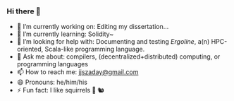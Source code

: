 ### Hi there 👋
- 🔭 I’m currently working on: Editing my dissertation...
- 🌱 I’m currently learning: Solidity~
- 🤔 I’m looking for help with: Documenting and testing _Ergoline_, a(n) HPC-oriented, Scala-like programming language.
- 💬 Ask me about: compilers, (decentralized+distributed) computing, or programming languages
- 📫 How to reach me: [jjszaday@gmail.com](mailto:jjszaday@gmail.com)
- 😄 Pronouns: he/him/his
- ⚡ Fun fact: I like squirrels 🌰 🐿️

<!--
**jszaday/jszaday** is a ✨ _special_ ✨ repository because its `README.md` (this file) appears on your GitHub profile.

Here are some ideas to get you started:

- 🔭 I’m currently working on ...
- 🌱 I’m currently learning ...
- 👯 I’m looking to collaborate on ...
- 🤔 I’m looking for help with ...
- 💬 Ask me about ...
- 📫 How to reach me: ...
- 😄 Pronouns: ...
- ⚡ Fun fact: ...
-->
